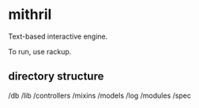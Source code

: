 # mithril

Text-based interactive engine.

To run, use rackup.

## directory structure

/db
/lib
  /controllers
    /mixins
  /models
/log
/modules
/spec
